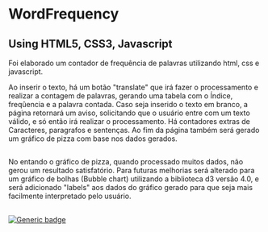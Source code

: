 # WordFrequency
## Using HTML5, CSS3, Javascript

Foi elaborado um contador de frequência de palavras utilizando html, css e javascript.

Ao inserir o texto, há um botão "translate" que irá fazer o processamento e realizar a contagem de palavras, gerando uma tabela com o Índice, freqûencia e a palavra contada.
Caso seja inserido o texto em branco, a página retornará um aviso, solicitando que o usuário entre com um texto válido, e só então irá realizar o processamento.
Há contadores extras de Caracteres, paragrafos e sentenças.
Ao fim da página também será gerado um gráfico de pizza com base nos dados gerados.

## 

No entando o gráfico de pizza, quando processado muitos dados, não gerou um resultado satisfatório.
Para futuras melhorias será alterado para um gráfico de bolhas (Bubble chart) utilizando a biblioteca d3 versão 4.0, e será adicionado "labels" aos dados do gráfico gerado para que seja mais facilmente interpretado pelo usuário.

## 

[![Generic badge](https://img.shields.io/badge/JSFiddle-WordFrequency-blue.svg)](https://jsfiddle.net/thiagolemos1995/yts9L84b/6/)

